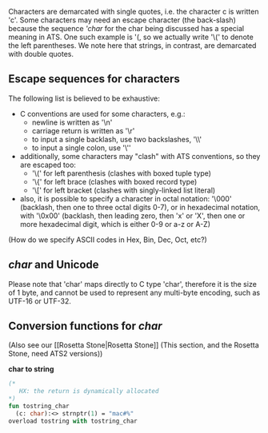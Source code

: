 Characters are demarcated with single quotes, i.e. the character c is
written 'c'. Some characters may need an escape character (the back-slash)
because the sequence *'char* for the char being discussed has a special
meaning in ATS. One such example is '(, so we actually write '\\(' to denote
the left parentheses. We note here that strings, in contrast, are demarcated
with double quotes.

Escape sequences for characters
-------------------------------
The following list is believed to be exhaustive:

* C conventions are used for some characters, e.g.:
    * newline is written as '\\n'
    * carriage return is written as '\\r'
    * to input a single backlash, use two backslashes, '\\\\'
    * to input a single colon, use '\\''
* additionally, some characters may "clash" with ATS conventions, so they are escaped too:
    * '\\(' for left parenthesis (clashes with boxed tuple type)
    * '\\{' for left brace (clashes with boxed record type)
    * '\\[' for left bracket (clashes with singly-linked list literal)
* also, it is possible to specify a character in octal notation: '\\000' (backlash, then one to three octal digits 0-7), or in hexadecimal notation, with '\\0x00' (backlash, then leading zero, then 'x' or 'X', then one or more hexadecimal digit, which is either 0-9 or a-z or A-Z)

(How do we specify ASCII codes in Hex, Bin, Dec, Oct, etc?)

*char* and Unicode
------------------
Please note that 'char' maps directly to C type 'char', therefore it is the
size of 1 byte, and cannot be used to represent any multi-byte encoding,
such as UTF-16 or UTF-32.

Conversion functions for *char*
-----------------------------
(Also see our [[Rosetta Stone|Rosetta Stone]] (This section, and the Rosetta
Stone, need ATS2 versions))

**char to string**

```ocaml
(*
   HX: the return is dynamically allocated
*)
fun tostring_char
  (c: char):<> strnptr(1) = "mac#%"
overload tostring with tostring_char
```
